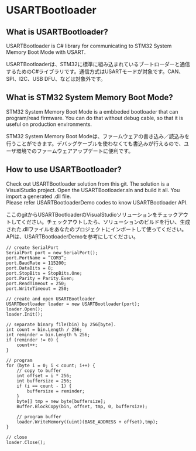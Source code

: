 # USARTBootloader
## What is USARTBootloader?
USARTBootloader is C# library for communicating to STM32 System Memory Boot Mode with USART.

USARTBootloaderは、STM32に標準に組み込まれているブートローダーと通信するためのC#ライブラリです。通信方式はUSARTモードが対象です。CAN、SPI、I2C、USB DFU、などは対象外です。

## What is STM32 System Memory Boot Mode?
STM32 System Memory Boot Mode is a embbeded bootloader that can program/read firmware. You can do that without debug cable, so that it is useful on production environments.

STM32 System Memory Boot Modeは、ファームウェアの書き込み／読込みを行うことができます。デバッグケーブルを使わなくても書込みが行えるので、ユーザ環境でのファームウェアアップデートに便利です。

## How to use USARTBootloader?
Check out USARTBootloader solution from this git. The solution is a VisualStudio project. Open the USARTBootloader.sln and build it all. You import a generated .dll file.  
Please refer USARTBootloaderDemo codes to know USARTBootloader API.

ここのgitからUSARTBootloaderのVisualStudioソリューションをチェックアウトしてください。チェックアウトしたら、ソリューションのビルドを行い、生成された.dllファイルをあなたのプロジェクトにインポートして使ってください。  
APIは、USARTBootloaderDemoを参考にしてください。

~~~
// create SerialPort
SerialPort port = new SerialPort();
port.PortName = ”COM3”;
port.BaudRate = 115200;
port.DataBits = 8;
port.StopBits = StopBits.One;
port.Parity = Parity.Even;
port.ReadTimeout = 250;
port.WriteTimeout = 250;

// create and open USARTBootloader
USARTBootloader loader = new USARTBootloader(port);
loader.Open();
loader.Init();

// separate binary file(bin) by 256[byte].
int count = bin.Length / 256;
int reminder = bin.Length % 256;
if (reminder != 0) {
    count++;
}

// program
for (byte i = 0; i < count; i++) {
    // copy to buffer
    int offset = i * 256;
    int buffersize = 256;
    if (i == count - 1) {
        buffersize = reminder;
    }
    byte[] tmp = new byte[buffersize];
    Buffer.BlockCopy(bin, offset, tmp, 0, buffersize);
    
    // program buffer
    loader.WriteMemory((uint)(BASE_ADDRESS + offset),tmp);
}

// close
loader.Close();
~~~
